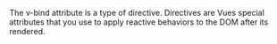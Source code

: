 The v-bind attribute is a type of directive. Directives are Vues special attributes that you use to apply reactive behaviors to the DOM after its rendered.
